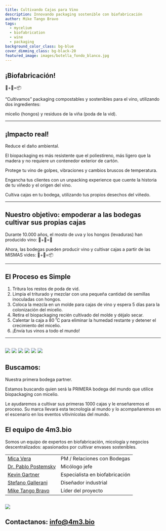 ```yaml
---
title: Cultivando Cajas para Vino
description: Innovando packaging sostenible con biofabricación
author: Mike Tango Bravo
tags:
  - mycelium
  - biofabrication
  - wine
  - packaging
background_color_class: bg-blue
cover_dimming_class: bg-black-20
featured_image: images/botella_fondo_blanco.jpg
---
```


##  ¡Biofabricación! 
🍄+🍇=📦

“Cultivamos” packaging compostables y sostenibles para el vino, utilizando dos ingredientes:

micelio (hongos) y
residuos de la viña (poda de la vid).

---

## ¡Impacto real!

Reduce el daño ambiental.

El biopackaging es más resistente que el poliestireno, más ligero que la madera y no requiere un contenedor exterior de cartón.

Protege tu vino de golpes, vibraciones y cambios bruscos de temperatura.

Engancha tus clientes con un unpacking experience que cuente la historia de tu viñedo y el origen del vino.

Cultiva cajas en tu bodega, utilizando tus propios desechos del viñedo.

---

## Nuestro objetivo: empoderar a las bodegas cultivar sus propias cajas

Durante 10.000 años, el mosto de uva y los hongos (levaduras) han producido vino: 🍄+🍇=🍷

Ahora, las bodegas pueden producir vino y cultivar cajas a partir de las MISMAS vides: 🍄+🍇=📦

---

## El Proceso es Simple

1. Tritura los restos de poda de vid.
2. Limpia el triturado y mezclar con una pequeña cantidad de semillas inoculadas con hongos.
3. Coloca la mezcla en un molde para cajas de vino y espera 5 días para la colonización del micelio.
4. Retira el biopackaging recién cultivado del molde y déjalo secar.
5. Calentar la caja a 80 ˚C para eliminar la humedad restante y detener el crecimiento del micelio.
6. ¡Envía tus vinos a todo el mundo!

---
![](/images/bluesky.jpg)
![](/images/2box_lid.jpg)
![](/images/sixbottle.jpg)
![](/images/empty_shadow.jpg)
![](/images/oblique_box.jpg)
![](/images/thinker.jpg)
---
## Buscamos:

Nuestra primera bodega partner.

Estamos buscando quien será la PRIMERA bodega del mundo que utilice biopackaging con micelio.

Le ayudaremos a cultivar sus primeras 1000 cajas y le enseñaremos el proceso. Su marca llevará esta tecnología al mundo y lo acompañaremos en el escenario en los eventos vitivinícolas del mundo.
## El equipo de 4m3.bio

Somos un equipo de expertos en biofabricación, micología y negocios descentralizados: apasionados por cultivar envases sostenibles.


|                                                                                |                                |
| ------------------------------------------------------------------------------ | ------------------------------ |
| [Mica Vera](https://www.linkedin.com/in/mica-vera-fernández-0b136a1/)          | PM / Relaciones con Bodegas    |
| [Dr. Pablo Postemsky](https://www.linkedin.com/in/pablo-d-postemsky-70009896/) | Micólogo jefe                  |
| [Kevin Gartner](https://youtu.be/dQw4w9WgXcQ?si=-2hPaneFe2LBzwxd)              | Especialista en biofabricación |
| [Stefano Gallerani ](https://www.linkedin.com/in/stefano-gallerani-8836001a0/) | Diseñador industrial           |
| [Mike Tango Bravo](https://www.linkedin.com/in/barrowmike/)                    | Líder del proyecto             |
![](/images/two_squares.jpg)
---

## Contactanos: info@4m3.bio
